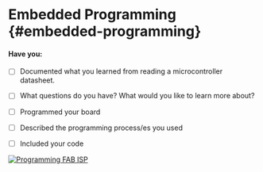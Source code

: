 # Embedded Programming {#embedded-programming}

#### Have you:

* [ ] Documented what you learned from reading a microcontroller datasheet.

* [ ] What questions do you have? What would you like to learn more about?

* [ ] Programmed your board

* [ ] Described the programming process/es you used

* [ ] Included your code





[![Programming FAB ISP ](https://img.youtube.com/vi/jYEh778O1hM/0.jpg)](https://www.youtube.com/watch?v=jYEh778O1hM "Programming FAB ISP")